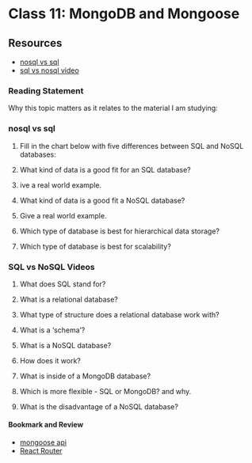 # Class 11: MongoDB and Mongoose

## Resources

* [nosql vs sql](https://www.thegeekstuff.com/2014/01/sql-vs-nosql-db/?utm_source=tuicool)
* [sql vs nosql video](https://www.youtube.com/watch?v=ZS_kXvOeQ5Y)

### Reading Statement

Why this topic matters as it relates to the material I am studying:

### nosql vs sql

1. Fill in the chart below with five differences between SQL and NoSQL databases:

2. What kind of data is a good fit for an SQL database?

3. ive a real world example.

4. What kind of data is a good fit a NoSQL database?

5. Give a real world example.

6. Which type of database is best for hierarchical data storage?

7. Which type of database is best for scalability?

### SQL vs NoSQL Videos

1. What does SQL stand for?

2. What is a relational database?

3. What type of structure does a relational database work with?

4. What is a ‘schema’?

5. What is a NoSQL database?

6. How does it work?

7. What is inside of a MongoDB database?

8. Which is more flexible - SQL or MongoDB? and why.

9. What is the disadvantage of a NoSQL database?

#### Bookmark and Review

* [mongoose api](https://mongoosejs.com/docs/api/model.html#Model)
* [React Router](https://reactrouter.com/en/6.9.0/web/api/BrowserRouter)